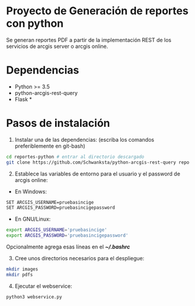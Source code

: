 # Proyecto de Generación de reportes con python

Se generan reportes PDF a partir de la implementación REST de los servicios de arcgis server o arcgis online.

# Dependencias

- Python >= 3.5
- python-arcgis-rest-query
- Flask *

# Pasos de instalación

1) Instalar una de las dependencias: (escriba los comandos preferiblemente en git-bash)

```bash
cd reportes-python # entrar al directorio descargado
git clone https://github.com/Schwanksta/python-arcgis-rest-query repo
```

2) Establece las variables de entorno para el usuario y el password de arcgis online:

- En Windows:

```bash
SET ARCGIS_USERNAME=pruebasincige
SET ARCGIS_PASSWORD=pruebasincigepassword
```

- En GNU/Linux:

```bash
export ARCGIS_USERNAME='pruebasincige'
export ARCGIS_PASSWORD='pruebasincigepassword'
```
Opcionalmente agrega esas líneas en el ***~/.bashrc***

3) Cree unos directorios necesarios para el despliegue:
```bash
mkdir images
mkdir pdfs
```

4) Ejecutar el webservice:

```bash
python3 webservice.py
```
